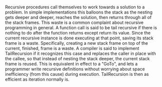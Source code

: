 Recursive procedures call themselves to work towards a solution to a problem. In simple implementations this balloons the stack as the nesting gets deeper and deeper, reaches the solution, then returns through all of the stack frames. This waste is a common complaint about recursive programming in general.
A function call is said to be tail recursive if there is nothing to do after the function returns except return its value. Since the current recursive instance is done executing at that point, saving its stack frame is a waste. Specifically, creating a new stack frame on top of the current, finished, frame is a waste. A compiler is said to implement TailRecursion if it recognizes this case and replaces the caller in place with the callee, so that instead of nesting the stack deeper, the current stack frame is reused. This is equivalent in effect to a "GoTo", and lets a programmer write recursive definitions without worrying about space inefficiency (from this cause) during execution. TailRecursion is then as efficient as iteration normally is.
